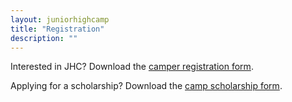 ```yaml
---
layout: juniorhighcamp
title: "Registration"
description: ""
---
```


Interested in JHC? Download the [camper registration form](/assets/docs/JHCCamperReg2015.pdf).

Applying for a scholarship? Download the [camp scholarship form](/assets/docs/CampScholarshipForm2015.pdf).